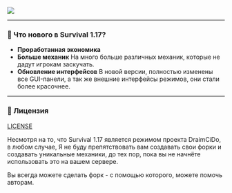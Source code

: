 ![](https://sun9-76.userapi.com/impg/T5AAcDqjT9KRjNTBAMzYz_EhmjbYsUegPx-ONA/LPKRoGJS-Fo.jpg?size=800x800&quality=96&sign=e692e16b6478bde613e69e7ac473f7f0&type=album)

---

### 🔔 Что нового в Survival 1.17?

- **Проработанная экономика**
- **Больше механик** На много больше различных механик, которые не дадут игрокам заскучать.
- **Обновление интерфейсов** В новой версии, полностью изменены все GUI-панели, а так же внешние 
интерфейсы режимов, они стали более красочнее.

---

### 🚩 Лицензия

[LICENSE](https://github.com/DraimCiDo/Survival-1.17/blob/master/LICENSE)

Несмотря на то, что Survival 1.17 является режимом проекта DraimCiDo, в любом случае,
Я не буду препятствовать вам создавать свои форки и создавать уникальные механики, до тех пор, пока вы не
начнёте использовать это на вашем сервере.

Вы всегда можете сделать форк - с помощью которого, можете помочь авторам.

